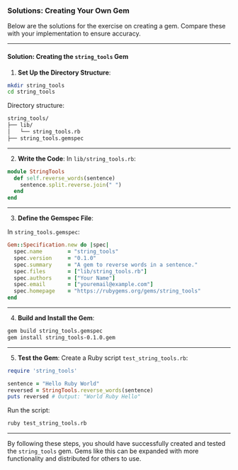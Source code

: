 ### Solutions: Creating Your Own Gem

Below are the solutions for the exercise on creating a gem. Compare these with your implementation to ensure accuracy.

---

#### **Solution: Creating the `string_tools` Gem**

1. **Set Up the Directory Structure**:

```bash
mkdir string_tools
cd string_tools
```

Directory structure:

```bash
string_tools/
├── lib/
│   └── string_tools.rb
├── string_tools.gemspec
```

---

2. **Write the Code**:
In `lib/string_tools.rb`:

```ruby
module StringTools
  def self.reverse_words(sentence)
    sentence.split.reverse.join(" ")
  end
end
```

---

3. **Define the Gemspec File**:

In `string_tools.gemspec`:

```ruby
Gem::Specification.new do |spec|
  spec.name        = "string_tools"
  spec.version     = "0.1.0"
  spec.summary     = "A gem to reverse words in a sentence."
  spec.files       = ["lib/string_tools.rb"]
  spec.authors     = ["Your Name"]
  spec.email       = ["youremail@example.com"]
  spec.homepage    = "https://rubygems.org/gems/string_tools"
end
```

---

4. **Build and Install the Gem**:

```bash
gem build string_tools.gemspec
gem install string_tools-0.1.0.gem
```

---

5. **Test the Gem**:
Create a Ruby script `test_string_tools.rb`:

```ruby
require 'string_tools'

sentence = "Hello Ruby World"
reversed = StringTools.reverse_words(sentence)
puts reversed # Output: "World Ruby Hello"
```

Run the script:

```bash
ruby test_string_tools.rb
```

---

By following these steps, you should have successfully created and tested the `string_tools` gem. Gems like this can be expanded with more functionality and distributed for others to use.
